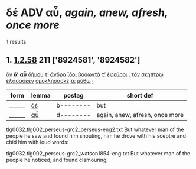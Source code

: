 # δέ ADV αὖ, *again, anew, afresh, once more*
1 results
## 1. [1.2.58](https://beyond-translation.perseus.org/reader/urn:cts:greekLit:tlg0032.002.perseus-grc2:1.2.58?mode=syntax-trees) 211 ['8924581', '8924582']
[ὃν](https://atlas-test.fly.dev/morphology/lemmas/?lang=grc&q=ὅς "ὅς p-s---ma- who, that, which: relative pronoun") **[δ’](https://atlas-test.fly.dev/morphology/lemmas/?lang=grc&q=δέ "δέ b-------- but")** **[αὖ](https://atlas-test.fly.dev/morphology/lemmas/?lang=grc&q=αὖ "αὖ d-------- again, anew, afresh, once more")** [δήμου](https://atlas-test.fly.dev/morphology/lemmas/?lang=grc&q=δῆμος "δῆμος n-s---mg- people; (originally) a country-district, country, land") [τ’](https://atlas-test.fly.dev/morphology/lemmas/?lang=grc&q=τε "τε b-------- and") [ἄνδρα](https://atlas-test.fly.dev/morphology/lemmas/?lang=grc&q=ἀνήρ "ἀνήρ n-s---ma- a man") [ἴδοι](https://atlas-test.fly.dev/morphology/lemmas/?lang=grc&q=ὁράω "ὁράω v3saoa--- to see") [βοόωντά](https://atlas-test.fly.dev/morphology/lemmas/?lang=grc&q=βοάω "βοάω v-sppama- to cry aloud, to shout") [τ’](https://atlas-test.fly.dev/morphology/lemmas/?lang=grc&q=τε "τε b-------- and") [ἐφεύροι](https://atlas-test.fly.dev/morphology/lemmas/?lang=grc&q=ἐφευρίσκω "ἐφευρίσκω v3saoa--- to light upon, discover") [,](https://atlas-test.fly.dev/morphology/lemmas/?lang=grc&q=, ", u-------- NoDef") [τὸν](https://atlas-test.fly.dev/morphology/lemmas/?lang=grc&q=ὁ "ὁ l-s---ma- the") [σκήπτρῳ](https://atlas-test.fly.dev/morphology/lemmas/?lang=grc&q=σκῆπτρον "σκῆπτρον n-s---nd- a staff") [ἐλάσασκεν](https://atlas-test.fly.dev/morphology/lemmas/?lang=grc&q=λαγσάσκω "λαγσάσκω v3siia--- NoDef") [ὁμοκλήσασκέ](https://atlas-test.fly.dev/morphology/lemmas/?lang=grc&q=ὁμοκλησάσκω "ὁμοκλησάσκω v3siia--- NoDef") [τε](https://atlas-test.fly.dev/morphology/lemmas/?lang=grc&q=τε "τε b-------- and") [μύθῳ](https://atlas-test.fly.dev/morphology/lemmas/?lang=grc&q=μῦθος "μῦθος n-s---md- anything, delivered by word of mouth, word, speech") [·](https://atlas-test.fly.dev/morphology/lemmas/?lang=grc&q=· "· u-------- NoDef") 


| form | lemma | postag | short def |
| --- | --- | --- | --- |
| ______ | [δέ](https://atlas-test.fly.dev/morphology/lemmas/?lang=grc&q=δέ) | b-------- | but |
| ______ | [αὖ](https://atlas-test.fly.dev/morphology/lemmas/?lang=grc&q=αὖ) | d-------- | again, anew, afresh, once more |

tlg0032.tlg002_perseus-grc2_perseus-eng2.txt But whatever man of the people he saw and found him shouting, him he drove with his sceptre and chid him with loud words: 

tlg0032.tlg002_perseus-grc2_watson1854-eng.txt But whatever man of the people he noticed, and found clamouring, 

